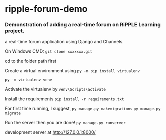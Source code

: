 # ripple-forum-demo

### Demonstration of adding a real-time forum on RiPPLE Learning project.
a real-time forum application using Django and Channels.

On Windows CMD:
`git clone xxxxxxx.git`

cd to the folder path first

Create a virtual environment using
`py -m pip install virtualenv`

`py -m virtualenv venv`

Activate the virtualenv by
`venv\Scripts\activate`

Install the requirements
`pip install -r requirements.txt`

For first time running, I suggest,
`py manage.py makemigrations`
`py manage.py migrate`

Run the server then you are done!
`py manage.py runserver`

development server at http://127.0.0.1:8000/
